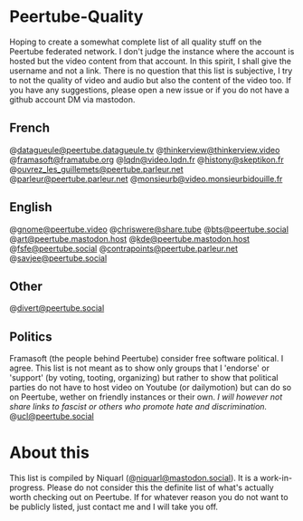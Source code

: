 # Peertube-Quality
Hoping to create a somewhat complete list of all quality stuff on the Peertube federated network. I don't judge the instance where the account is hosted but the video content from that account. In this spirit, I shall give the username and not a link. There is no question that this list is subjective, I try to not the quality of video and audio but also the content of the video too. If you have any suggestions, please open a new issue or if you do not have a github account DM via mastodon.
## French
@datagueule@peertube.datagueule.tv 
@thinkerview@thinkerview.video
@framasoft@framatube.org
@lqdn@video.lqdn.fr
@histony@skeptikon.fr
@ouvrez_les_guillemets@peertube.parleur.net
@parleur@peertube.parleur.net
@monsieurb@video.monsieurbidouille.fr
## English
@gnome@peertube.video
@chriswere@share.tube
@bts@peertube.social
@art@peertube.mastodon.host
@kde@peertube.mastodon.host
@fsfe@peertube.social
@contrapoints@peertube.parleur.net
@savjee@peertube.social
## Other
@divert@peertube.social
## Politics
Framasoft (the people behind Peertube) consider free software political. I agree. This list is not meant as to show only groups that I 'endorse' or 'support' (by voting, tooting, organizing) but rather to show that political parties do not have to host video on Youtube (or dailymotion) but can do so on Peertube, wether on friendly instances or their own. *I will however not share links to fascist or others who promote hate and discrimination.*
@ucl@peertube.social



# About this
This list is compiled by Niquarl (@niquarl@mastodon.social). It is a work-in-progress. Please do not consider this the definite list of what's actually worth checking out on Peertube. If for whatever reason you do not want to be publicly listed, just contact me and I will take you off.
